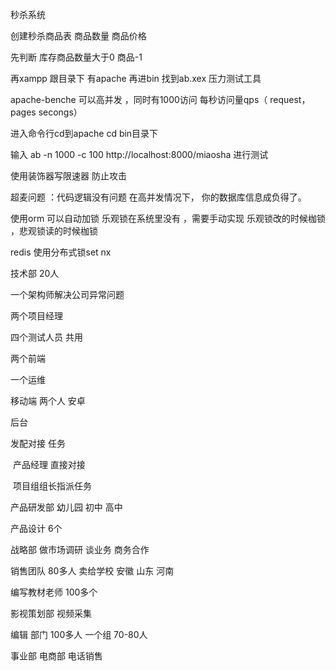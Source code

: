 秒杀系统

创建秒杀商品表   商品数量 商品价格

先判断 库存商品数量大于0    商品-1

再xampp 跟目录下 有apache 再进bin 找到ab.xex    压力测试工具

apache-benche  可以高并发 ，同时有1000访问     每秒访问量qps（  request，pages secongs）   

进入命令行cd到apache   cd bin目录下 

输入     ab -n 1000 -c 100  http://localhost:8000/miaosha   进行测试

使用装饰器写限速器   防止攻击

超麦问题 ：代码逻辑没有问题  在高并发情况下， 你的数据库信息成负得了。

使用orm   可以自动加锁  乐观锁在系统里没有 ，需要手动实现 乐观锁改的时候枷锁  ，悲观锁读的时候枷锁 

redis 使用分布式锁set nx





技术部   20人 

一个架构师解决公司异常问题  

两个项目经理  

四个测试人员 共用

两个前端  

一个运维

移动端 两个人  安卓 

后台  

 发配对接 任务 

​    产品经理   直接对接  

​     项目组组长指派任务  



产品研发部  幼儿园   初中  高中  

产品设计  6个



战略部   做市场调研   谈业务  商务合作   

销售团队   80多人     卖给学校     安徽  山东  河南   

编写教材老师   100多个   

影视策划部    视频采集 

编辑  部门    100多人   一个组 70-80人 

事业部   电商部  电话销售





